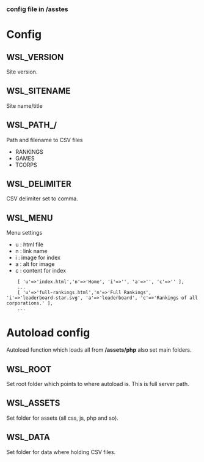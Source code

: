 ### config file in /asstes
# Config

## WSL_VERSION
Site version.

## WSL_SITENAME
Site name/title

## WSL_PATH_/
Path and filename to CSV files
- RANKINGS
- GAMES
- TCORPS

## WSL_DELIMITER
CSV delimiter set to comma.

## WSL_MENU
Menu settings
- u : html file
- n : link name
- i : image for index
- a : alt for image
- c : content for index

```
	[ 'u'=>'index.html','n'=>'Home', 'i'=>'', 'a'=>'', 'c'=>'' ],
    ...
	[ 'u'=>'full-rankings.html','n'=>'Full Rankings', 'i'=>'leaderboard-star.svg', 'a'=>'leaderboard', 'c'=>'Rankings of all corporations.' ],
    ...
```

# Autoload config
Autoload function which loads all from **/assets/php** also set main folders.

## WSL_ROOT
Set root folder which points to where autoload is. This is full server path.

## WSL_ASSETS
Set folder for assets (all css, js, php and so).

## WSL_DATA
Set folder for data where holding CSV files.